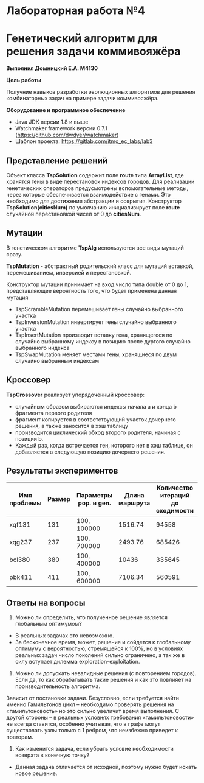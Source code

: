 # Лабораторная работа №4

# Генетический алгоритм для решения задачи коммивояжёра

**Выполнил Домницкий Е.А. М4130**

**Цель работы**

Получние навыков разработки эволюционных алгоритмов для решения комбинаторных задач на примере задачи коммивояжёра.

**Оборудование и программное обеспечение**

- Java JDK версии 1.8 и выше
- Watchmaker framework версии 0.7.1 (<https://github.com/dwdyer/watchmaker>)
- Шаблон проекта: <https://gitlab.com/itmo_ec_labs/lab3>

## Представление решений

Объект класса **TspSolution** содержит поле **route** типа **ArrayList**, где хранятся гены в виде перестановок индексов городов. Для реализации генетических операторов предусмотрены вспомогательные методы, через которые обеспечивается взаимодействие с генами. Это необходимо для достижения абстракции и сокрытия. Конструктор **TspSolution(citiesNum)** по умолчанию инициализирует поле **route** случайной перестановкой чисел от 0 до **citiesNum**.

## Мутации

В генетическом алгоритме **TspAlg** используются все виды мутаций сразу.

**TspMutation** - абстрактный родительский класс для мутаций вставкой, перемешиванием, инверсией и перестановкой.

Конструктор мутации принимает на вход число типа double от 0 до 1, представляющее вероятность того, что будет применена данная мутация

- TspScrambleMutation перемешивает гены случайно выбранного участка
- TspInversionMutation инвертирует гены случайно выбранного участка
- TspInsertMutation производит вставку гена, хранящегося по случайно выбранному индексу в позицию после дургого случайно выбранного индекса
- TspSwapMutation меняет местами гены, хранящиеся по двум случайно выбранным индексам

## Кроссовер

**TspCrossover** реализует упорядоченный кроссовер:

- случайным образом выбираются индексы начала a и конца b фрагмента первого родителя
- фрагмент копируется в соответствующий участок дочернего решения, а также заносится в хэш таблицу
- производится циклический обход второго родителя, начиная с позиции b.
- Каждый раз, когда встречается ген, которого нет в хэш таблице, он добавляется в следующую позицию дочернего решения.

## Результаты экспериментов

| Имя проблемы | Размер | Параметры pop. и gen. | Длина маршрута | Количество итераций до сходимости | Оптимальный маршрут |
| --- | --- | --- | --- | --- | --- |
| xqf131 | 131 | 100, 100000 | 1516.74 | 94558 | 564 |
| xqg237 | 237 | 100, 700000 | 2493.76 | 685426 | 1019 |
| bcl380 | 380 | 100, 400000 | 10436 | 335645 | 1681 |
| pbk411 | 411 | 100, 600000 | 7106.34 | 560591 | 1343 |

## Ответы на вопросы

1. Можно ли определить, что полученное решение является глобальным оптимумом?

- В реальных задачах это невозможно.
- За бесконечное время, может, решение и сойдется к глобальному оптимуму с вероятностью, стремящейся к 100%, но в условиях реальных задач число поколений сильно ограничено, а так же в силу вступает дилемма exploration-exploitation.

1. Можно ли допускать невалидные решения (с повторением городов). Если да, то как обрабатывать такие решения и как это повлияет на производительность алгоритма.

Зависит от постановки задачи. Безусловно, если требуется найти именно Гамильтонов цикл – необходимо проверять решения на «гамильтоновость» но это сильно увеличит время выполнения. С другой стороны – в реальных условиях требования «гамильтоновости» не всегда ставится, особенно учитывая, что в графе могут существовать узлы только с 1 ребром, что неизбежно приведет к повторам.

1. Как изменится задача, если убрать условие необходимости возврата в конечную точку?

- Данная задача отличается от исходной, поэтому нужно будет искать новое решение.
